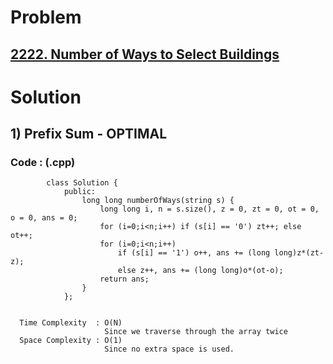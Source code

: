 # Problem

## [2222. Number of Ways to Select Buildings](https://leetcode.com/problems/number-of-ways-to-select-buildings/)


# Solution 

## 1) Prefix Sum - OPTIMAL

     
      
      
   ### Code : (.cpp)
    
            class Solution {
                public:
                    long long numberOfWays(string s) {
                        long long i, n = s.size(), z = 0, zt = 0, ot = 0, o = 0, ans = 0;
                        for (i=0;i<n;i++) if (s[i] == '0') zt++; else ot++;
                        for (i=0;i<n;i++)
                            if (s[i] == '1') o++, ans += (long long)z*(zt-z);
                            else z++, ans += (long long)o*(ot-o);
                        return ans;
                    }
                };
            
 
      Time Complexity  : O(N) 
                         Since we traverse through the array twice
      Space Complexity : O(1)
                         Since no extra space is used.
